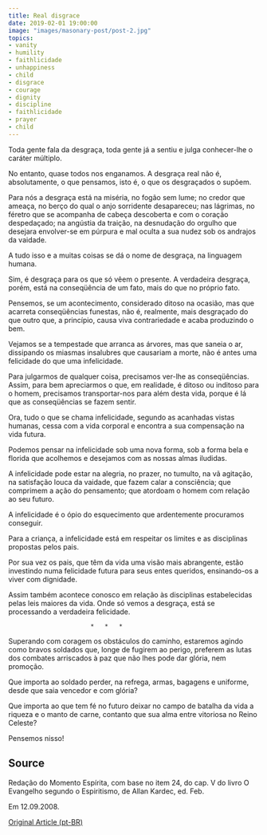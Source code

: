 ```yaml
---
title: Real disgrace
date: 2019-02-01 19:00:00
image: "images/masonary-post/post-2.jpg"
topics: 
- vanity
- humility
- faithlicidade
- unhappiness
- child
- disgrace
- courage
- dignity
- discipline
- faithlicidade
- prayer
- child
---
```


Toda gente fala da desgraça, toda gente já a sentiu e julga
conhecer-lhe o caráter múltiplo.

No entanto, quase todos nos enganamos. A desgraça real não é,
absolutamente, o que pensamos, isto é, o que os desgraçados o supõem.

Para nós a desgraça está na miséria, no fogão sem lume; no credor que
ameaça, no berço do qual o anjo sorridente desapareceu; nas lágrimas, no
féretro que se acompanha de cabeça descoberta e com o coração despedaçado; na
angústia da traição, na desnudação do orgulho que desejara envolver-se em
púrpura e mal oculta a sua nudez sob os andrajos da vaidade.

A tudo isso e a muitas coisas se dá o nome de desgraça, na linguagem
humana.

Sim, é desgraça para os que só vêem o presente. A verdadeira desgraça,
porém, está na conseqüência de um fato, mais do que no próprio fato.

Pensemos, se um acontecimento, considerado ditoso na ocasião, mas que
acarreta conseqüências funestas, não é, realmente, mais desgraçado do que outro
que, a princípio, causa viva contrariedade e acaba produzindo o bem.

Vejamos se a tempestade que arranca as árvores, mas que saneia o ar,
dissipando os miasmas insalubres que causariam a morte, não é antes uma
felicidade do que uma infelicidade.

Para julgarmos de qualquer coisa, precisamos ver-lhe as conseqüências.
Assim, para bem apreciarmos o que, em realidade, é ditoso ou inditoso para o
homem, precisamos transportar-nos para além desta vida, porque é lá que as
conseqüências se fazem sentir.

Ora, tudo o que se chama infelicidade, segundo as acanhadas vistas
humanas, cessa com a vida corporal e encontra a sua compensação na vida futura.

Podemos pensar na infelicidade sob uma nova forma, sob a forma bela e
florida que acolhemos e desejamos com as nossas almas iludidas.

A infelicidade pode estar na alegria, no prazer, no tumulto, na vã
agitação, na satisfação louca da vaidade, que fazem calar a consciência; que
comprimem a ação do pensamento; que atordoam o homem com relação ao seu futuro.

A infelicidade é o ópio do esquecimento que ardentemente procuramos
conseguir.

Para a criança, a infelicidade está em respeitar os limites e as
disciplinas propostas pelos pais.

Por sua vez os pais, que têm da vida uma visão mais abrangente, estão
investindo numa felicidade futura para seus entes queridos, ensinando-os a
viver com dignidade.

Assim também acontece conosco em relação às disciplinas estabelecidas
pelas leis maiores da vida. Onde só vemos a desgraça, está se processando a
verdadeira felicidade.

                           *   *   *

Superando com coragem os obstáculos do caminho, estaremos agindo como
bravos soldados que, longe de fugirem ao perigo, preferem as lutas dos combates
arriscados à paz que não lhes pode dar glória, nem promoção.

Que importa ao soldado perder, na refrega, armas, bagagens e uniforme,
desde que saia vencedor e com glória?

Que importa ao que tem fé no futuro deixar no campo de batalha da vida
a riqueza e o manto de carne, contanto que sua alma entre vitoriosa no Reino
Celeste?

Pensemos nisso!


## Source
Redação do Momento Espírita, com base no item 24,
do cap. V do livro O Evangelho segundo o Espiritismo,
de Allan Kardec, ed. Feb.

Em 12.09.2008.


[Original Article (pt-BR)](http://momento.com.br/pt/ler_texto.php?id=1956)

